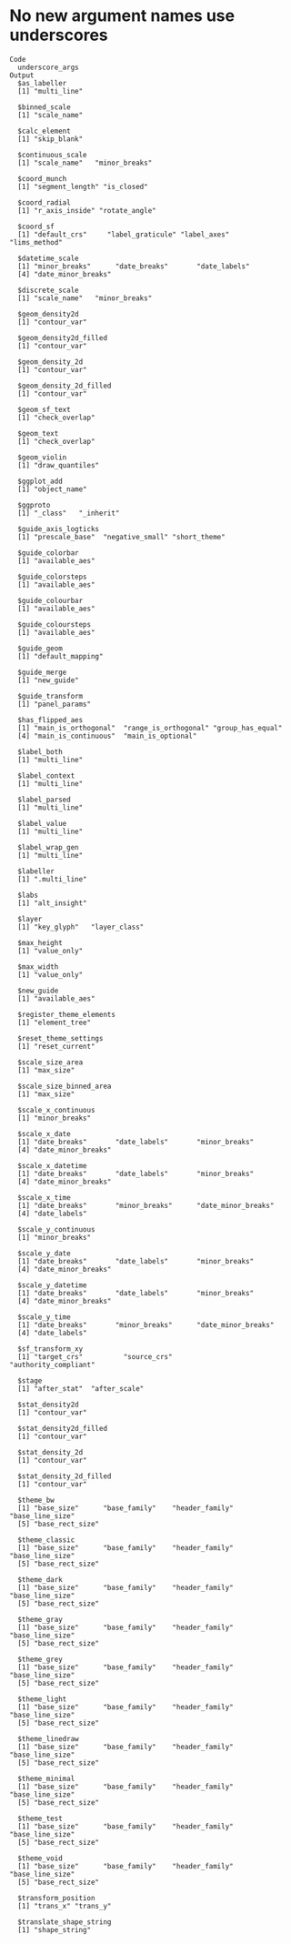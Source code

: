 # No new argument names use underscores

    Code
      underscore_args
    Output
      $as_labeller
      [1] "multi_line"
      
      $binned_scale
      [1] "scale_name"
      
      $calc_element
      [1] "skip_blank"
      
      $continuous_scale
      [1] "scale_name"   "minor_breaks"
      
      $coord_munch
      [1] "segment_length" "is_closed"     
      
      $coord_radial
      [1] "r_axis_inside" "rotate_angle" 
      
      $coord_sf
      [1] "default_crs"     "label_graticule" "label_axes"      "lims_method"    
      
      $datetime_scale
      [1] "minor_breaks"      "date_breaks"       "date_labels"      
      [4] "date_minor_breaks"
      
      $discrete_scale
      [1] "scale_name"   "minor_breaks"
      
      $geom_density2d
      [1] "contour_var"
      
      $geom_density2d_filled
      [1] "contour_var"
      
      $geom_density_2d
      [1] "contour_var"
      
      $geom_density_2d_filled
      [1] "contour_var"
      
      $geom_sf_text
      [1] "check_overlap"
      
      $geom_text
      [1] "check_overlap"
      
      $geom_violin
      [1] "draw_quantiles"
      
      $ggplot_add
      [1] "object_name"
      
      $ggproto
      [1] "_class"   "_inherit"
      
      $guide_axis_logticks
      [1] "prescale_base"  "negative_small" "short_theme"   
      
      $guide_colorbar
      [1] "available_aes"
      
      $guide_colorsteps
      [1] "available_aes"
      
      $guide_colourbar
      [1] "available_aes"
      
      $guide_coloursteps
      [1] "available_aes"
      
      $guide_geom
      [1] "default_mapping"
      
      $guide_merge
      [1] "new_guide"
      
      $guide_transform
      [1] "panel_params"
      
      $has_flipped_aes
      [1] "main_is_orthogonal"  "range_is_orthogonal" "group_has_equal"    
      [4] "main_is_continuous"  "main_is_optional"   
      
      $label_both
      [1] "multi_line"
      
      $label_context
      [1] "multi_line"
      
      $label_parsed
      [1] "multi_line"
      
      $label_value
      [1] "multi_line"
      
      $label_wrap_gen
      [1] "multi_line"
      
      $labeller
      [1] ".multi_line"
      
      $labs
      [1] "alt_insight"
      
      $layer
      [1] "key_glyph"   "layer_class"
      
      $max_height
      [1] "value_only"
      
      $max_width
      [1] "value_only"
      
      $new_guide
      [1] "available_aes"
      
      $register_theme_elements
      [1] "element_tree"
      
      $reset_theme_settings
      [1] "reset_current"
      
      $scale_size_area
      [1] "max_size"
      
      $scale_size_binned_area
      [1] "max_size"
      
      $scale_x_continuous
      [1] "minor_breaks"
      
      $scale_x_date
      [1] "date_breaks"       "date_labels"       "minor_breaks"     
      [4] "date_minor_breaks"
      
      $scale_x_datetime
      [1] "date_breaks"       "date_labels"       "minor_breaks"     
      [4] "date_minor_breaks"
      
      $scale_x_time
      [1] "date_breaks"       "minor_breaks"      "date_minor_breaks"
      [4] "date_labels"      
      
      $scale_y_continuous
      [1] "minor_breaks"
      
      $scale_y_date
      [1] "date_breaks"       "date_labels"       "minor_breaks"     
      [4] "date_minor_breaks"
      
      $scale_y_datetime
      [1] "date_breaks"       "date_labels"       "minor_breaks"     
      [4] "date_minor_breaks"
      
      $scale_y_time
      [1] "date_breaks"       "minor_breaks"      "date_minor_breaks"
      [4] "date_labels"      
      
      $sf_transform_xy
      [1] "target_crs"          "source_crs"          "authority_compliant"
      
      $stage
      [1] "after_stat"  "after_scale"
      
      $stat_density2d
      [1] "contour_var"
      
      $stat_density2d_filled
      [1] "contour_var"
      
      $stat_density_2d
      [1] "contour_var"
      
      $stat_density_2d_filled
      [1] "contour_var"
      
      $theme_bw
      [1] "base_size"      "base_family"    "header_family"  "base_line_size"
      [5] "base_rect_size"
      
      $theme_classic
      [1] "base_size"      "base_family"    "header_family"  "base_line_size"
      [5] "base_rect_size"
      
      $theme_dark
      [1] "base_size"      "base_family"    "header_family"  "base_line_size"
      [5] "base_rect_size"
      
      $theme_gray
      [1] "base_size"      "base_family"    "header_family"  "base_line_size"
      [5] "base_rect_size"
      
      $theme_grey
      [1] "base_size"      "base_family"    "header_family"  "base_line_size"
      [5] "base_rect_size"
      
      $theme_light
      [1] "base_size"      "base_family"    "header_family"  "base_line_size"
      [5] "base_rect_size"
      
      $theme_linedraw
      [1] "base_size"      "base_family"    "header_family"  "base_line_size"
      [5] "base_rect_size"
      
      $theme_minimal
      [1] "base_size"      "base_family"    "header_family"  "base_line_size"
      [5] "base_rect_size"
      
      $theme_test
      [1] "base_size"      "base_family"    "header_family"  "base_line_size"
      [5] "base_rect_size"
      
      $theme_void
      [1] "base_size"      "base_family"    "header_family"  "base_line_size"
      [5] "base_rect_size"
      
      $transform_position
      [1] "trans_x" "trans_y"
      
      $translate_shape_string
      [1] "shape_string"
      

